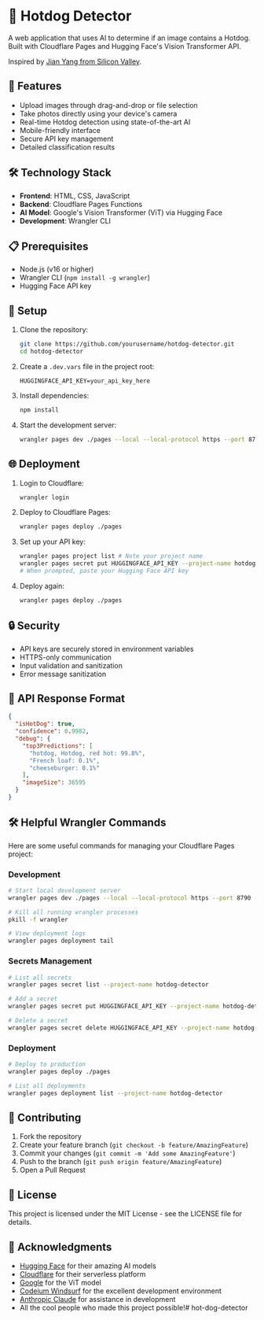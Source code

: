 # 🌭 Hotdog Detector

A web application that uses AI to determine if an image contains a Hotdog. Built with Cloudflare Pages and Hugging Face's Vision Transformer API. 

Inspired by [Jian Yang from Silicon Valley](https://www.youtube.com/watch?v=tWwCK95X6go).

## 🚀 Features

- Upload images through drag-and-drop or file selection
- Take photos directly using your device's camera
- Real-time Hotdog detection using state-of-the-art AI
- Mobile-friendly interface
- Secure API key management
- Detailed classification results

## 🛠 Technology Stack

- **Frontend**: HTML, CSS, JavaScript
- **Backend**: Cloudflare Pages Functions
- **AI Model**: Google's Vision Transformer (ViT) via Hugging Face
- **Development**: Wrangler CLI

## 📋 Prerequisites

- Node.js (v16 or higher)
- Wrangler CLI (`npm install -g wrangler`)
- Hugging Face API key

## 🔧 Setup

1. Clone the repository:
   ```bash
   git clone https://github.com/yourusername/hotdog-detector.git
   cd hotdog-detector
   ```

2. Create a `.dev.vars` file in the project root:
   ```
   HUGGINGFACE_API_KEY=your_api_key_here
   ```

3. Install dependencies:
   ```bash
   npm install
   ```

4. Start the development server:
   ```bash
   wrangler pages dev ./pages --local --local-protocol https --port 8790 --ip 0.0.0.0
   ```

## 🌐 Deployment

1. Login to Cloudflare:
   ```bash
   wrangler login
   ```

2. Deploy to Cloudflare Pages:
   ```bash
   wrangler pages deploy ./pages
   ```

2. Set up your API key:
   ```bash
   wrangler pages project list # Note your project name
   wrangler pages secret put HUGGINGFACE_API_KEY --project-name hotdog-detector
   # When prompted, paste your Hugging Face API key
   ```

4. Deploy again:
   ```bash
   wrangler pages deploy ./pages
   ```

## 🔒 Security

- API keys are securely stored in environment variables
- HTTPS-only communication
- Input validation and sanitization
- Error message sanitization

## 📝 API Response Format

```json
{
  "isHotDog": true,
  "confidence": 0.9982,
  "debug": {
    "top3Predictions": [
      "hotdog, Hotdog, red hot: 99.8%",
      "French loaf: 0.1%",
      "cheeseburger: 0.1%"
    ],
    "imageSize": 36595
  }
}
```

## 🛠️ Helpful Wrangler Commands

Here are some useful commands for managing your Cloudflare Pages project:

### Development
```bash
# Start local development server
wrangler pages dev ./pages --local --local-protocol https --port 8790 --ip 0.0.0.0

# Kill all running wrangler processes
pkill -f wrangler

# View deployment logs
wrangler pages deployment tail
```

### Secrets Management
```bash
# List all secrets
wrangler pages secret list --project-name hotdog-detector

# Add a secret
wrangler pages secret put HUGGINGFACE_API_KEY --project-name hotdog-detector

# Delete a secret
wrangler pages secret delete HUGGINGFACE_API_KEY --project-name hotdog-detector
```

### Deployment
```bash
# Deploy to production
wrangler pages deploy ./pages

# List all deployments
wrangler pages deployment list --project-name hotdog-detector
```

## 🤝 Contributing

1. Fork the repository
2. Create your feature branch (`git checkout -b feature/AmazingFeature`)
3. Commit your changes (`git commit -m 'Add some AmazingFeature'`)
4. Push to the branch (`git push origin feature/AmazingFeature`)
5. Open a Pull Request

## 📄 License

This project is licensed under the MIT License - see the LICENSE file for details.

## 🙏 Acknowledgments

- [Hugging Face](https://huggingface.co/) for their amazing AI models
- [Cloudflare](https://www.cloudflare.com/) for their serverless platform
- [Google](https://github.com/google-research/vision_transformer) for the ViT model
- [Codeium Windsurf](https://codeium.com/windsurf) for the excellent development environment
- [Anthropic Claude](https://www.anthropic.com/) for assistance in development
- All the cool people who made this project possible!# hot-dog-detector
